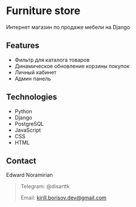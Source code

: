 # Furniture store

Интернет магазин по продаже мебели на Django

## Features

- Фильтр для каталога товаров
- Динамическое обновление корзины покупок 
- Личный кабинет
- Админ панель

## Technologies

- Python
- Django
- PostgreSQL
- JavaScript
- CSS
- HTML

## Contact

Edward Noramirian

> Telegram: @disarttk
> 
> Email: kirill.borisov.dev@gmail.com
